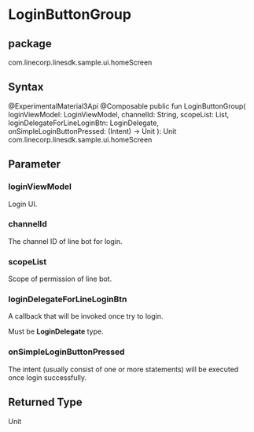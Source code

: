 # LoginButtonGroup
## package 
com.linecorp.linesdk.sample.ui.homeScreen
## Syntax
@ExperimentalMaterial3Api
@Composable
public fun LoginButtonGroup(
    loginViewModel: LoginViewModel,
    channelId: String,
    scopeList: List<Scope>,
    loginDelegateForLineLoginBtn: LoginDelegate,
    onSimpleLoginButtonPressed: (Intent) -> Unit
): Unit
com.linecorp.linesdk.sample.ui.homeScreen

## Parameter
### loginViewModel
Login UI.
### channelId
The channel ID of line bot for login.
### scopeList
Scope of permission of line bot.
### loginDelegateForLineLoginBtn
A callback that will be invoked once try to login.

Must be <b>LoginDelegate</b> type.

### onSimpleLoginButtonPressed
The intent (usually consist of one or more statements) will be executed once login successfully.

## Returned Type
Unit
